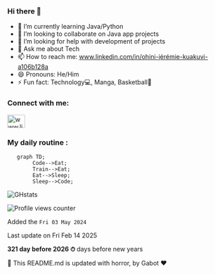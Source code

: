 ### Hi there 👋

- 🌱 I’m currently learning Java/Python
- 👯 I’m looking to collaborate on Java app projects
- 🤔 I’m looking for help with development of projects
- 💬 Ask me about Tech
- 📫 How to reach me: www.linkedin.com/in/ohini-jérémie-kuakuvi-a106b128a 
- 😄 Pronouns: He/Him
- ⚡ Fun fact: Technology💻, Manga, Basketball🏀

<h3 align="left">Connect with me:</h3>
<p align="left">
<a href="https://www.linkedin.com/in/ohini-j%C3%A9r%C3%A9mie-kuakuvi" target="blank"><img align="center" src="https://raw.githubusercontent.com/rahuldkjain/github-profile-readme-generator/master/src/images/icons/Social/linked-in-alt.svg" alt="www.linkedin.com/in/ohini-jérémie-kuakuvi-a106b128a/" height="30" width="40" /></a>
</p>

### My daily routine :
```mermaid
   graph TD;
        Code-->Eat;
        Train-->Eat;
        Eat-->Sleep;
        Sleep-->Code;
```

![GHstats](https://github-readme-stats.vercel.app/api?username=kojhack&show_icons=true)
         
![Profile views counter](https://komarev.com/ghpvc/?username=rishavanand&&style=flat-square)  

Added the `Fri 03 May 2024`

Last update on Fri Feb 14 2025

**321 day before 2026 ⏱** days before new years

🤖 This README.md is updated with horror, by Gabot ❤️
